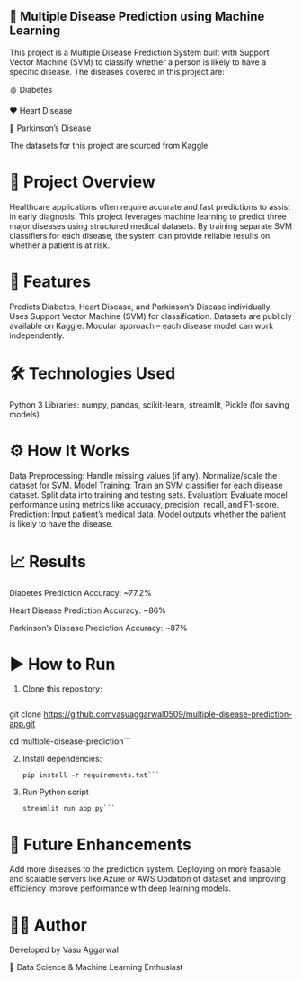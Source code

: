 ## 🧠 Multiple Disease Prediction using Machine Learning

This project is a Multiple Disease Prediction System built with Support Vector Machine (SVM) to classify whether a person is likely to have a specific disease. The diseases covered in this project are:

🩸 Diabetes

❤️ Heart Disease

🧩 Parkinson’s Disease

The datasets for this project are sourced from Kaggle.

# 📂 Project Overview

Healthcare applications often require accurate and fast predictions to assist in early diagnosis. This project leverages machine learning to predict three major diseases using structured medical datasets. By training separate SVM classifiers for each disease, the system can provide reliable results on whether a patient is at risk.

# 🚀 Features

Predicts Diabetes, Heart Disease, and Parkinson’s Disease individually.
Uses Support Vector Machine (SVM) for classification.
Datasets are publicly available on Kaggle.
Modular approach – each disease model can work independently.

# 🛠️ Technologies Used

Python 3
Libraries:
numpy, pandas, scikit-learn, streamlit, Pickle (for saving models)

# ⚙️ How It Works

Data Preprocessing:
Handle missing values (if any).
Normalize/scale the dataset for SVM.
Model Training:
Train an SVM classifier for each disease dataset.
Split data into training and testing sets.
Evaluation:
Evaluate model performance using metrics like accuracy, precision, recall, and F1-score.
Prediction:
Input patient’s medical data.
Model outputs whether the patient is likely to have the disease.

# 📈 Results

Diabetes Prediction Accuracy: ~77.2%

Heart Disease Prediction Accuracy: ~86%

Parkinson’s Disease Prediction Accuracy: ~87%

# ▶️ How to Run
1. Clone this repository:
   ```
  git clone https://github.comvasuaggarwal0509/multiple-disease-prediction-app.git
  
  cd multiple-disease-prediction```
   
2. Install dependencies:
   ```
   pip install -r requirements.txt```
3. Run Python script
   ```
   streamlit run app.py```

# 🔮 Future Enhancements

Add more diseases to the prediction system.
Deploying on more feasable and scalable servers like Azure or AWS
Updation of dataset and improving efficiency
Improve performance with deep learning models.

# 👩‍💻 Author

Developed by Vasu Aggarwal 

📌 Data Science & Machine Learning Enthusiast
